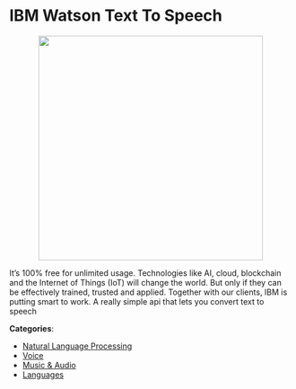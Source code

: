 # IBM Watson Text To Speech
<p align="center">
    <img width="400" src="https://raw.githubusercontent.com/apis-list/apis-list/apis/ibm-watson-text-to-speech/logo_256x256.png" />
</p>

It’s 100% free for unlimited usage. Technologies like AI, cloud, blockchain and the Internet of Things (IoT) will change the world.  But only if they can be effectively trained, trusted and applied.  Together with our clients, IBM is putting smart to work. A really simple api that lets you convert text to speech



**Categories**:
- [Natural Language Processing](https://github.com/apis-list/apis-list#natural-language-processing)
- [Voice](https://github.com/apis-list/apis-list#voice)
- [Music & Audio](https://github.com/apis-list/apis-list#music-and-audio)
- [Languages](https://github.com/apis-list/apis-list#languages)







